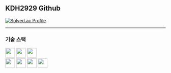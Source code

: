 ## KDH2929 Github

<!--
**KDH2929/KDH2929** is a ✨ _special_ ✨ repository because its `README.md` (this file) appears on your GitHub profile.

Here are some ideas to get you started:

- 🔭 I’m currently working on ...
- 🌱 I’m currently learning ...
- 👯 I’m looking to collaborate on ...
- 🤔 I’m looking for help with ...
- 💬 Ask me about ...
- 📫 How to reach me: ...
- 😄 Pronouns: ...
- ⚡ Fun fact: ...
-->



<p align="left">
  <a href="https://solved.ac/wlffjt2929">
    <img src="http://mazassumnida.wtf/api/generate_badge?boj=wlffjt2929" alt="Solved.ac Profile">
  </a>
</p>

---

### 기술 스택  

<p align="left">
  <!-- Game Development -->
  <span>
    <img src="https://img.shields.io/badge/C++-%2300599C?style=flat-square&logo=cplusplus&logoColor=white" height="30">
  </span>
  
  <span>
    <img src="https://img.shields.io/badge/OpenGL-%23265487?style=flat-square&logo=opengl&logoColor=white" height="30">
  </span>
  <span>
    <img src="https://img.shields.io/badge/Unreal%20Engine-%23313131?style=flat-square&logo=unrealengine&logoColor=white" height="30">
  </span>
  <br>

  <span>
    <img src="https://img.shields.io/badge/Python-%233776AB?style=flat-square&logo=python&logoColor=white" height="30">
  </span>

<!--
  
  <span>
    <img src="https://img.shields.io/badge/TensorFlow(Keras)-%23FF6F00?style=flat-square&logo=tensorflow&logoColor=white" height="30">
  </span>
  <span>
    <img src="https://img.shields.io/badge/Scikit--learn-%23F7931E?style=flat-square&logo=scikitlearn&logoColor=white" height="30">
  </span>
  <br>
-->


  <span>
    <img src="https://img.shields.io/badge/AWS-%23FF9900?style=flat-square&logo=amazonaws&logoColor=white" height="30">
  </span>
  <span>
    <img src="https://img.shields.io/badge/Docker-%232496ED?style=flat-square&logo=docker&logoColor=white" height="30">
  </span>
  <span>
    <img src="https://img.shields.io/badge/GitHub-%23181717?style=flat-square&logo=github&logoColor=white" height="30">
  </span>
</p>



